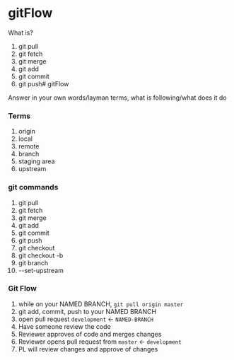 # gitFlow

What is?

1. git pull
2. git fetch
3. git merge
4. git add
5. git commit
6. git push# gitFlow

Answer in your own words/layman terms, what is following/what does it do

### Terms
1. origin
2. local
3. remote
4. branch
5. staging area
6. upstream


### git commands
1. git pull
2. git fetch
3. git merge
4. git add
5. git commit
6. git push
7. git checkout
8. git checkout -b
9. git branch
10. --set-upstream


### Git Flow
1. while on your NAMED BRANCH, `git pull origin master`
2. git add, commit, push to your NAMED BRANCH
3. open pull request `development` <- `NAMED-BRANCH`
4. Have someone review the code
5. Reviewer approves of code and merges changes
6. Reviewer opens pull request from `master` <- `development`
7. PL will review changes and approve of changes
